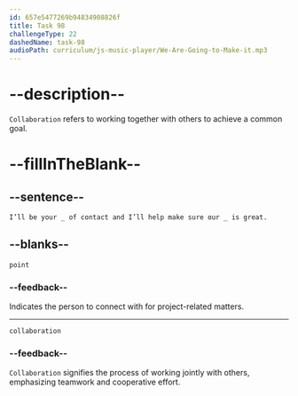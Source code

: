 ```yaml
---
id: 657e5477269b94834908826f
title: Task 98
challengeType: 22
dashedName: task-98
audioPath: curriculum/js-music-player/We-Are-Going-to-Make-it.mp3
---
```

<!--
AUDIO REFERENCE:

David: I’ll be your point of contact and I’ll help make sure our collaboration is great.

-->

# --description--

`Collaboration` refers to working together with others to achieve a common goal.

# --fillInTheBlank--

## --sentence--

`I’ll be your _ of contact and I’ll help make sure our _ is great.`

## --blanks--

`point `

### --feedback--

Indicates the person to connect with for project-related matters.

---

`collaboration`

### --feedback--

`Collaboration` signifies the process of working jointly with others, emphasizing teamwork and cooperative effort.
